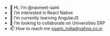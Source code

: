 - 👋 Hi, I’m @navneet-saini
- 👀 I’m interested in React Native
- 🌱 I’m currently learning AngularJS
- 💞️ I’m looking to collaborate on Universities ERP
- 📫 How to reach me nsaini_india@yahoo.co.in

<!---
navneet-saini/navneet-saini is a ✨ special ✨ repository because its `README.md` (this file) appears on your GitHub profile.
You can click the Preview link to take a look at your changes.
--->
